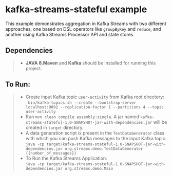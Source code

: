 # kafka-streams-stateful example
This example demonstrates aggregation in Kafka Streams with two different approaches, one based on DSL operators like `groupByKey` and `reduce`,
and another using Kafka Streams Processor API and state stores.


## Dependencies
> - **JAVA 8**,**Maven** and **Kafka** should be installed for running this project.

## To Run:
> - Create input Kafka topic `user-activity` from Kafka root directory:\
    ``` 
    bin/kafka-topics.sh --create --bootstrap-server localhost:9092 --replication-factor 1 --partitions 4 --topic user-activity 
    ```
> - Run `mvn clean compile assembly:single`. A jar named `kafka-streams-stateful-1.0-SNAPSHOT-jar-with-dependencies.jar` will be created in `target` directory.
> - A data generation script is present in the `TestDataGenerator` class with which you can push Kafka messages to the input Kafka topic:\
    ```
    java -cp target/kafka-streams-stateful-1.0-SNAPSHOT-jar-with-dependencies.jar org.streams.demo.TestDataGenerator {{number_of_messages}}
    ```
> - To Run the Kafka Streams Application:\
    ```
    java -cp target/kafka-streams-stateful-1.0-SNAPSHOT-jar-with-dependencies.jar org.streams.demo.Main
    ```
